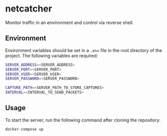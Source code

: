 # netcatcher
Monitor traffic in an environment and control via reverse shell.

## Environment

Environment variables should be set in a `.env` file in the root directory of the project. The following variables are required:

```bash
SERVER_ADDRESS=<SERVER_ADDRESS>
SERVER_PORT=<SERVER_PORT>
SERVER_USER=<SERVER_USER>
SERVER_PASSWORD=<SERVER_PASSWORD>

CAPTURE_PATH=<SERVER_PATH_TO_STORE_CAPTURES>
INTERVAL=<INTERVAL_TO_SEND_PACKETS>
```

## Usage

To start the server, run the following command after cloning the repository:

```bash
docker-compose up
```

